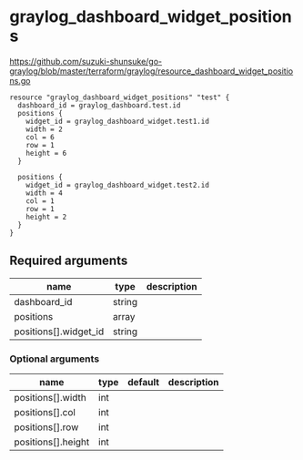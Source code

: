 # graylog_dashboard_widget_positions

https://github.com/suzuki-shunsuke/go-graylog/blob/master/terraform/graylog/resource_dashboard_widget_positions.go

```hcl
resource "graylog_dashboard_widget_positions" "test" {
  dashboard_id = graylog_dashboard.test.id
  positions {
    widget_id = graylog_dashboard_widget.test1.id
    width = 2
    col = 6
    row = 1
    height = 6
  }

  positions {
    widget_id = graylog_dashboard_widget.test2.id
    width = 4
    col = 1
    row = 1
    height = 2
  }
}
```

## Required arguments

name | type | description
--- | --- | ---
dashboard_id | string |
positions | array |
positions[].widget_id | string |

### Optional arguments

name | type | default | description
--- | --- | --- | ---
positions[].width | int | |
positions[].col | int | |
positions[].row | int | |
positions[].height | int | |
